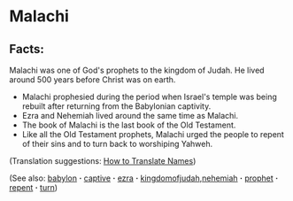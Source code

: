 # Malachi #

## Facts: ##

Malachi was one of God's prophets to the kingdom of Judah. He lived around 500 years before Christ was on earth.

* Malachi prophesied during the period when Israel's temple was being rebuilt after returning from the Babylonian captivity.
* Ezra and Nehemiah lived around the same time as Malachi.
* The book of Malachi is the last book of the Old Testament.
* Like all the Old Testament prophets, Malachi urged the people to repent of their sins and to turn back to worshiping Yahweh.

(Translation suggestions: [How to Translate Names](https://git.door43.org/Door43/en-ta-translate-vol1/src/master/content/translate_names.md))

(See also: [babylon](../other/babylon.md) **·** [captive](../other/captive.md) **·** [ezra](../other/ezra.md) **·** [kingdomofjudah](../other/kingdomofjudah.md),[nehemiah](../other/nehemiah.md) **·** [prophet](../kt/prophet.md) **·** [repent](../kt/repent.md) **·** [turn](../kt/turn.md))

